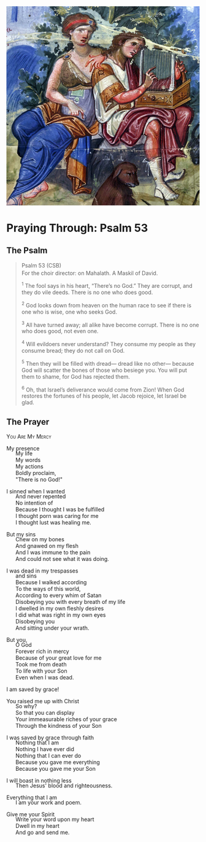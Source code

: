 <img class="intro-right" src="art-paris-psalter.jpg">

<style>
  li {list-style-type: none;}
  p + ul {
    margin-top: -18px;
}
</style>

# Praying Through: Psalm 53

## The Psalm

>Psalm 53 (CSB)  
><sup></sup> For the choir director: on Mahalath. A Maskil of David. 
>
><sup>1</sup> The fool says in his heart, “There’s no God.” They are corrupt, and they do vile deeds. There is no one who does good. 
>
><sup>2</sup> God looks down from heaven on the human race to see if there is one who is wise, one who seeks God. 
>
><sup>3</sup> All have turned away; all alike have become corrupt. There is no one who does good, not even one. 
>
><sup>4</sup> Will evildoers never understand? They consume my people as they consume bread; they do not call on God. 
>
><sup>5</sup> Then they will be filled with dread— dread like no other— because God will scatter the bones of those who besiege you. You will put them to shame, for God has rejected them. 
>
><sup>6</sup> Oh, that Israel’s deliverance would come from Zion! When God restores the fortunes of his people, let Jacob rejoice, let Israel be glad.

## The Prayer

<div style="font-variant: small-caps;">
You Are My Mercy
</div>

My presence
* My life
* My words
* My actions
* Boldly proclaim,
* "There is no God!"

I sinned when I wanted
* And never repented
* No intention of
* Because I thought I was be fulfilled
* I thought porn was caring for me
* I thought lust was healing me.

But my sins
* Chew on my bones
* And gnawed on my flesh
* And I was immune to the pain
* And could not see what it was doing.

I was dead in my trespasses
* and sins
* Because I walked according
* To the ways of this world,
* According to every whim of Satan
* Disobeying you with every breath of my life
* I dwelled in my own fleshly desires
* I did what was right in my own eyes
* Disobeying you
* And sitting under your wrath.

But you,
* O God
* Forever rich in mercy
* Because of your great love for me
* Took me from death
* To life with your Son
* Even when I was dead.

I am saved by grace!

You raised me up with Christ
* So why?
* So that you can display
* Your immeasurable riches of your grace
* Through the kindness of your Son

I was saved by grace through faith
* Nothing that I am
* Nothing I have ever did
* Nothing that I can ever do
* Because you gave me everything
* Because you gave me your Son

I will boast in nothing less
* Then Jesus' blood and righteousness.

Everything that I am
* I am your work and poem.

Give me your Spirit
* Write your word upon my heart
* Dwell in my heart
* And go and send me.
